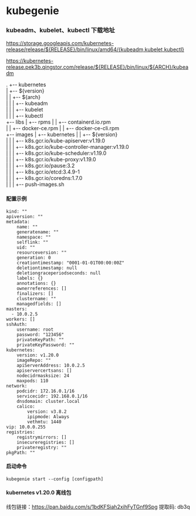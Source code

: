 # kubegenie

### kubeadm、kubelet、kubectl 下载地址
https://storage.googleapis.com/kubernetes-release/release/${RELEASE}/bin/linux/amd64/{kubeadm,kubelet,kubectl}

https://kubernetes-release.pek3b.qingstor.com/release/${RELEASE}/bin/linux/${ARCH}/kubeadm

.
+-- kubernetes  
|   +-- ${version}  
|   |   +-- ${arch}  
|   |   |   +-- kubeadm  
|   |   |   +-- kubelet  
|   |   |   +-- kubectl  
+-- libs
|   +-- rpms
|   |   +-- containerd.io.rpm  
|   |   +-- docker-ce.rpm
|   |   +-- docker-ce-cli.rpm  
+-- images
|   +-- kubernetes
|   |   +-- ${version}  
|   |   |   +-- k8s.gcr.io/kube-apiserver:v1.19.0  
|   |   |   +-- k8s.gcr.io/kube-controller-manager:v1.19.0   
|   |   |   +-- k8s.gcr.io/kube-scheduler:v1.19.0  
|   |   |   +-- k8s.gcr.io/kube-proxy:v1.19.0  
|   |   |   +-- k8s.gcr.io/pause:3.2  
|   |   |   +-- k8s.gcr.io/etcd:3.4.9-1  
|   |   |   +-- k8s.gcr.io/coredns:1.7.0  
|   |   |   +-- push-images.sh    

#### 配置示例
```
kind: ""
apiversion: ""
metadata:
    name: ""
    generatename: ""
    namespace: ""
    selflink: ""
    uid: ""
    resourceversion: ""
    generation: 0
    creationtimestamp: "0001-01-01T00:00:00Z"
    deletiontimestamp: null
    deletiongraceperiodseconds: null
    labels: {}
    annotations: {}
    ownerreferences: []
    finalizers: []
    clustername: ""
    managedfields: []
masters:
  - 10.0.2.5
workers: []
sshAuth:
    username: root
    password: "123456"
    privateKeyPath: ""
    privateKeyPassword: ""
kubernetes:
    version: v1.20.0
    imageRepo: ""
    apiServerAddress: 10.0.2.5
    apiservercertsans: []
    nodecidrmasksize: 24
    maxpods: 110
network:
    podcidr: 172.16.0.1/16
    servicecidr: 192.168.0.1/16
    dnsdomain: cluster.local
    calico:
        version: v3.8.2
        ipipmode: Always
        vethmtu: 1440
vip: 10.0.0.255
registries:
    registrymirrors: []
    insecureregistries: []
    privateregistry: ""
pkgPath: ""
```

#### 启动命令
```
kubegenie start --config [configpath]
```

#### kubernetes v1.20.0 离线包

线包链接：https://pan.baidu.com/s/1bdKFSiah2xihFyTGnf9Spg 提取码: db3q